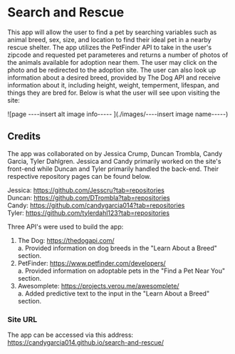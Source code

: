 # Search and Rescue

This app will allow the user to find a pet by searching variables such as animal breed, sex, size, and location to find their ideal pet in a nearby rescue shelter. The app utilizes the PetFinder API to take in the user's zipcode and requested pet parameteres and returns a number of photos of the animals available for adoption near them. The user may click on the photo and be redirected to the adoption site. The user can also look up information about a desired breed, provided by The Dog API and receive information about it, including height, weight, temperment, lifespan, and things they are bred for. Below is what the user will see upon visiting the site:

![page ----insert alt image info----- ](./images/----insert image name-----)

## Credits
The app was collaborated on by Jessica Crump, Duncan Trombla, Candy Garcia, Tyler Dahlgren. Jessica and Candy primarily worked on the site's front-end while Duncan and Tyler primarily handled the back-end. Their respective repository pages can be found below.

Jessica: https://github.com/Jesscru?tab=repositories <br />
Duncan: https://github.com/DTrombla?tab=repositories <br />
Candy: https://github.com/candygarcia014?tab=repositories <br />
Tyler: https://github.com/tylerdahl123?tab=repositories <br />

Three API's were used to build the app: <br />
1. The Dog: https://thedogapi.com/ <br />
    a.  Provided information on dog breeds in the "Learn About a Breed" section.<br />
2. PetFinder: https://www.petfinder.com/developers/ <br />
    a. Provided information on adoptable pets in the "Find a Pet Near You" section. <br />
3. Awesomplete: https://projects.verou.me/awesomplete/ <br />
    a. Added predictive text to the input in the "Learn About a Breed" section. <br />


### Site URL
The app can be accessed via this address: https://candygarcia014.github.io/search-and-rescue/
